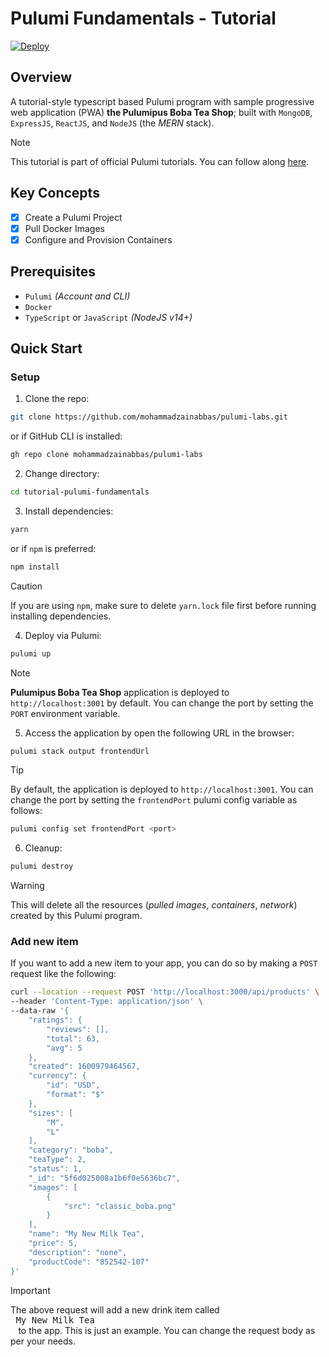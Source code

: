 # Pulumi Fundamentals - Tutorial

[![Deploy](https://get.pulumi.com/new/button.svg)](https://app.pulumi.com/new?template=https://github.com/mohammadzainabbas/pulumi-labs/tree/main/tutorial-pulumi-fundamentals)

## Overview

A tutorial-style typescript based Pulumi program with sample progressive web application (PWA) **the Pulumipus Boba Tea Shop**; built with `MongoDB`, `ExpressJS`, `ReactJS`, and `NodeJS` (the *MERN* stack). 

> [!NOTE]
> This tutorial is part of official Pulumi tutorials. You can follow along [here](https://www.pulumi.com/learn/pulumi-fundamentals/).

## Key Concepts

- [x] Create a Pulumi Project
- [x] Pull Docker Images
- [x] Configure and Provision Containers

## Prerequisites

* `Pulumi` _(Account and CLI)_
* `Docker`
* `TypeScript` or `JavaScript` _(NodeJS v14+)_

## Quick Start

### Setup

1. Clone the repo:

```bash
git clone https://github.com/mohammadzainabbas/pulumi-labs.git
```

or if GitHub CLI is installed:

```bash
gh repo clone mohammadzainabbas/pulumi-labs
```

2. Change directory:

```bash
cd tutorial-pulumi-fundamentals
```

3. Install dependencies:

```bash
yarn
```

or if `npm` is preferred:

```bash
npm install
```

> [!CAUTION]
> If you are using `npm`, make sure to delete `yarn.lock` file first before running installing dependencies.

4. Deploy via Pulumi:

```bash
pulumi up
```

> [!NOTE]
> **Pulumipus Boba Tea Shop** application is deployed to `http://localhost:3001` by default. You can change the port by setting the `PORT` environment variable.

5. Access the application by open the following URL in the browser:

```bash
pulumi stack output frontendUrl
```

> [!TIP]
> By default, the application is deployed to `http://localhost:3001`. You can change the port by setting the `frontendPort` pulumi config variable as follows:

```bash
pulumi config set frontendPort <port>
```

6. Cleanup:

```bash
pulumi destroy
```

> [!WARNING]  
> This will delete all the resources (_pulled images_, _containers_, _network_) created by this Pulumi program.

### Add new item

If you want to add a new item to your app, you can do so by making a `POST` request like the following:

```bash
curl --location --request POST 'http://localhost:3000/api/products' \
--header 'Content-Type: application/json' \
--data-raw '{
    "ratings": {
        "reviews": [],
        "total": 63,
        "avg": 5
    },
    "created": 1600979464567,
    "currency": {
        "id": "USD",
        "format": "$"
    },
    "sizes": [
        "M",
        "L"
    ],
    "category": "boba",
    "teaType": 2,
    "status": 1,
    "_id": "5f6d025008a1b6f0e5636bc7",
    "images": [
        {
            "src": "classic_boba.png"
        }
    ],
    "name": "My New Milk Tea",
    "price": 5,
    "description": "none",
    "productCode": "852542-107"
}'
```

> [!IMPORTANT]  
> The above request will add a new drink item called <kbd> <br> My New Milk Tea <br> </kbd> to the app. This is just an example. You can change the request body as per your needs.

